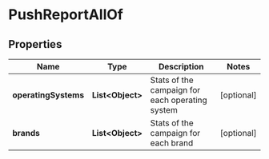

# PushReportAllOf

## Properties

Name | Type | Description | Notes
------------ | ------------- | ------------- | -------------
**operatingSystems** | **List&lt;Object&gt;** | Stats of the campaign for each operating system |  [optional]
**brands** | **List&lt;Object&gt;** | Stats of the campaign for each brand |  [optional]



